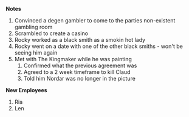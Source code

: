 **Notes**
1. Convinced a degen gambler to come to the parties non-existent gambling room
2. Scrambled to create a casino
3. Rocky worked as a black smith as a smokin hot lady
4. Rocky went on a date with one of the other black smiths - won't be seeing him again
5. Met with The Kingmaker while he was painting
	1. Confirmed what the previous agreement was
	2. Agreed to a 2 week timeframe to kill Claud
	3. Told him Nordar was no longer in the picture

**New Employees**
1. Ria
2. Len